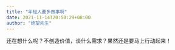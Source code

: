 ```yaml
---
title: "年轻人要多做事啊"
date: 2021-11-14T20:50:29+08:00
author: "绝望先生"
---
```


还在想什么呢？不创造价值，谈什么需求？果然还是要马上行动起来！